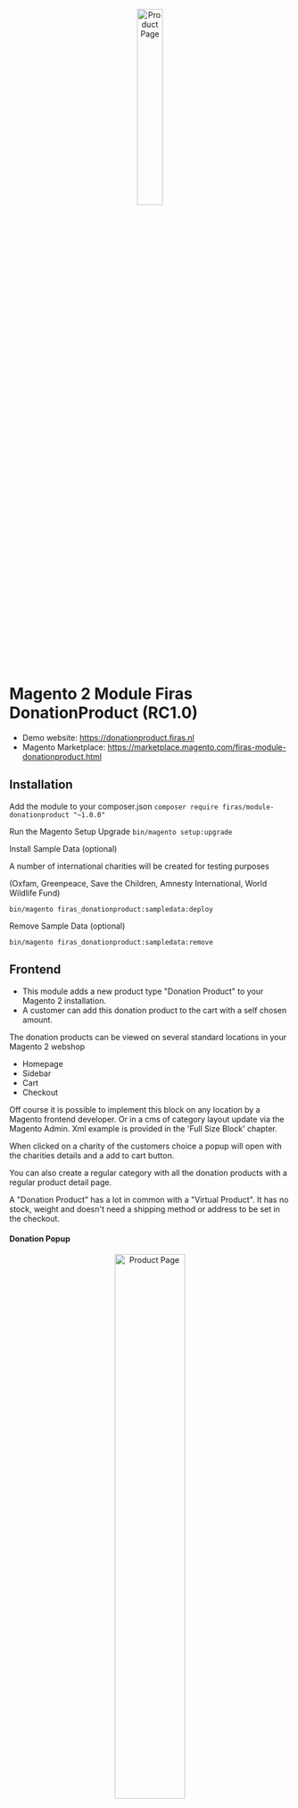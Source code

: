 <p align="center">
  <img src="https://raw.githubusercontent.com/firas/Magento-2-Module-Firas-DonationProduct/master/Docs/Screenshots/logo.png" width="30%" title="Product Page">
</p>

<h1>Magento 2 Module Firas DonationProduct (RC1.0)</h1>

- Demo website: https://donationproduct.firas.nl
- Magento Marketplace: https://marketplace.magento.com/firas-module-donationproduct.html

<h2>Installation</h2>

Add the module to your composer.json
```composer require firas/module-donationproduct "~1.0.0"```

Run the Magento Setup Upgrade
```bin/magento setup:upgrade```

Install Sample Data (optional)

A number of international charities will be created for testing purposes

(Oxfam, Greenpeace, Save the Children, Amnesty International, World Wildlife Fund)

```bin/magento firas_donationproduct:sampledata:deploy```

Remove Sample Data (optional)

```bin/magento firas_donationproduct:sampledata:remove```

<h2>Frontend</h2>

- This module adds a new product type "Donation Product" to your Magento 2 installation.
- A customer can add this donation product to the cart with a self chosen amount.

The donation products can be viewed on several standard locations in your Magento 2 webshop
- Homepage
- Sidebar
- Cart
- Checkout

Off course it is possible to implement this block on any location by a Magento frontend developer. Or in a cms of category layout update via the Magento Admin. Xml example is provided in the 'Full Size Block' chapter.

When clicked on a charity of the customers choice a popup will open with the charities details and a add to cart button. 

You can also create a regular category with all the donation products with a regular product detail page.

A "Donation Product" has a lot in common with a "Virtual Product". It has no stock, weight and doesn't need a shipping method or address to be set in the checkout.

<h4>Donation Popup</h4>
<p align="center">
  <img src="https://raw.githubusercontent.com/firas/Magento-2-Module-Firas-DonationProduct/master/Docs/Screenshots/donation-modal.png" width="50%" title="Product Page">
</p>

<h4>Product Page</h4>
<p align="center">
  <img src="https://raw.githubusercontent.com/firas/Magento-2-Module-Firas-DonationProduct/master/Docs/Screenshots/product-page.png" width="50%" title="Product Page">
</p>

<h4>Category Page</h4>

To view the donation products in a category (just like the screenshot below). Create a category in the Magento Admin and add the donation products to that category. 

- Categories can be added in Magento Admin > Catalog > Categories
- After the category is made add the products to the Category via the 'Products in Category' tab. 

<p align="center">
  <img src="https://raw.githubusercontent.com/firas/Magento-2-Module-Firas-DonationProduct/master/Docs/Screenshots/category-view.png" width="50%" title="Product Page">
</p>

<h4>Sidebar Block</h4>

This block wil be visible on every page wich has a layout with a sidebar implemented. 
It can be disabled in the settings. See settings chapter.

<p align="center">
  <img src="https://raw.githubusercontent.com/firas/Magento-2-Module-Firas-DonationProduct/master/Docs/Screenshots/donation-sidebar.png" title="Product Page">
</p>

<h4>Full Size Block (Homepage)</h4>

The full size block is visible on the homepage. It can be disabled in the settings. See settings chapter.

<p align="center">
  <img src="https://raw.githubusercontent.com/firas/Magento-2-Module-Firas-DonationProduct/master/Docs/Screenshots/donation-full-size.png" width="50%" title="Product Page">
</p>

- A frontend Magento developer can implement this in custom position in you template by using the following xml.
- You can also use the xml below to add the block to a cms page. For example your 404 page. Edit the cms page and add the xml to the 'Design' tab > 'Layout Update XML' field.

```xml
<referenceContainer name="content">
  <block class="Firas\DonationProduct\Block\Donation\ListProduct" name="donation.block" after="-" template="Firas_DonationProduct::donation.phtml"/>
</referenceContainer>  
```

<h4>Checkout Block</h4>

The checkout donation block is visible in the checkout totals block. It can be disabled in the settings. See settings chapter.

<p align="center">
  <img src="https://raw.githubusercontent.com/firas/Magento-2-Module-Firas-DonationProduct/master/Docs/Screenshots/donation-checkout.png" width="50%" title="Checkout Donation">
</p>

<h4>Cart Page</h4>

The cart page donation block is visible on the cart page. It can be disabled in the settings. See settings chapter.

<p align="center">
  <img src="https://raw.githubusercontent.com/firas/Magento-2-Module-Firas-DonationProduct/master/Docs/Screenshots/cart.png" width="50%" title="Cart Page">
</p>

<h2>Backend</h2>

<h4>Product Type</h4>

Add a new product with type 'Donation Product'

<p align="center">
  <img src="https://raw.githubusercontent.com/firas/Magento-2-Module-Firas-DonationProduct/master/Docs/Screenshots/product-type-donation.png" width="50%" title="Product Type">
</p>

<h4>Edit Product</h4>

You can configure the minimum donation amount.

<p align="center">
  <img src="https://raw.githubusercontent.com/firas/Magento-2-Module-Firas-DonationProduct/master/Docs/Screenshots/product-setting.png" width="50%" title="Product Setting">
</p>

<h4>Report</h4>

Reports > Sales > Donations

A report table is made to store every single "Donation Product" sale. You can make an export, sum up the amount per charity and transfer the money.

<p align="center">
  <img src="https://raw.githubusercontent.com/firas/Magento-2-Module-Firas-DonationProduct/master/Docs/Screenshots/report.png" width="50%" title="Report">
</p>
<p align="center">
  <img src="https://raw.githubusercontent.com/firas/Magento-2-Module-Firas-DonationProduct/master/Docs/Screenshots/report-grid.png" width="100%" title="Report Grid">
</p>

<h4>Settings</h4>

Stores > Settings > Configuration > Catalog > Donation Product

There is a setting to enable or disable the complete module.
There are settings to enable and disable the visibility of blocks on several locations in your webshop.

<p align="center">
  <img src="https://raw.githubusercontent.com/firas/Magento-2-Module-Firas-DonationProduct/master/Docs/Screenshots/settings.png" width="50%" title="Settings">
</p>

<h4>Uninstall</h4>

Follow the step below to uninstall the module.

1. Login in to Magento
2. Go to Catalog > Products. Filter on product type 'Donation Product'
3. Delete all the Products with the type 'Donation Product'
4. Go to System > Attributes > Product 
5. Search the attribute 'firas_donation_min_amount' (Minimal Donation Amount) and delete it
6. Run the following in the command line ```bin/magento module:uninstall Firas_DonationProduct``` 

<h4>FAQ</h4>

<b><i>Can i combine the 'Donation product options' with 'Custom options / Customizable Options'?</i></b>

Although its not supported, it can be done! You have change the following template by overwriting it with your own custom template version.
vendor/magento/module-catalog/view/frontend/templates/product/view/form.phtml. You probaly have to hide or remove a duplicate addtocart button

The donation product uses the 'product_info_form_content' container. This is only rendered when no 'Custom options' are found.
```php 
<?php if (!$block->hasOptions()):?>
    <?= $block->getChildHtml('product_info_form_content') ?>
<?php else:?>
    <?php if ($_product->isSaleable() && $block->getOptionsContainer() == 'container1'):?>
        <?= $block->getChildChildHtml('options_container') ?>
    <?php endif;?>
<?php endif; ?>
```

If you want to render both 'Custom options' and 'Donation options'. Change the if statement.

```php 
<?php if (!$block->hasOptions() || $_product->getTypeId()=='donation'):?>
    <?= $block->getChildHtml('product_info_form_content') ?>
<?php else:?>
    <?php if ($_product->isSaleable() && $block->getOptionsContainer() == 'container1'):?>
        <?= $block->getChildChildHtml('options_container') ?>
    <?php endif;?>
<?php endif; ?>
```
